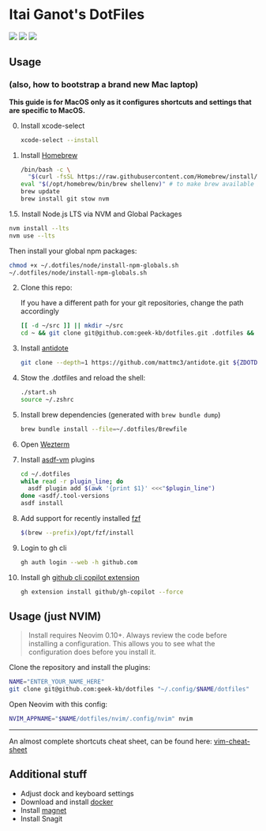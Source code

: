 
# Itai Ganot's DotFiles

<a href="https://dotfyle.com/geek-kb/dotfiles-nvim-config-nvim"><img src="https://dotfyle.com/geek-kb/dotfiles-nvim-config-nvim/badges/plugins?style=for-the-badge" /></a>
<a href="https://dotfyle.com/geek-kb/dotfiles-nvim-config-nvim"><img src="https://dotfyle.com/geek-kb/dotfiles-nvim-config-nvim/badges/leaderkey?style=for-the-badge" /></a>
<a href="https://dotfyle.com/geek-kb/dotfiles-nvim-config-nvim"><img src="https://dotfyle.com/geek-kb/dotfiles-nvim-config-nvim/badges/plugin-manager?style=for-the-badge" /></a>

## Usage

### (also, how to bootstrap a brand new Mac laptop)

**This guide is for MacOS only as it configures shortcuts and settings that are specific to MacOS.**

0. Install xcode-select

   ```bash
   xcode-select --install
   ```

1. Install [Homebrew](https://brew.sh/)

   ```bash
   /bin/bash -c \
     "$(curl -fsSL https://raw.githubusercontent.com/Homebrew/install/master/install.sh)"
   eval "$(/opt/homebrew/bin/brew shellenv)" # to make brew available before we load `~/.zshrc` that has "$PATH"
   brew update
   brew install git stow nvm
   ```

1.5. Install Node.js LTS via NVM and Global Packages

   ```bash
   nvm install --lts
   nvm use --lts
   ```

   Then install your global npm packages:

   ```bash
   chmod +x ~/.dotfiles/node/install-npm-globals.sh
   ~/.dotfiles/node/install-npm-globals.sh
   ```

2. Clone this repo:

   If you have a different path for your git repositories, change the path accordingly

   ```bash
   [[ -d ~/src ]] || mkdir ~/src
   cd ~ && git clone git@github.com:geek-kb/dotfiles.git .dotfiles && cd .dotfiles
   ```

3. Install [antidote](https://antidote.sh/)

   ```bash
   git clone --depth=1 https://github.com/mattmc3/antidote.git ${ZDOTDIR:-~}/.antidote
   ```

4. Stow the .dotfiles and reload the shell:

   ```bash
   ./start.sh
   source ~/.zshrc
   ```

5. Install brew dependencies (generated with `brew bundle dump`)

   ```bash
   brew bundle install --file=~/.dotfiles/Brewfile
   ```

6. Open [Wezterm](https://wezfurlong.org/wezterm/index.html)

7. Install [asdf-vm](https://asdf-vm.com/guide/getting-started.html) plugins

   ```bash
   cd ~/.dotfiles
   while read -r plugin_line; do
     asdf plugin add $(awk '{print $1}' <<<"$plugin_line")
   done <asdf/.tool-versions
   asdf install
   ```

8. Add support for recently installed [fzf](https://github.com/junegunn/fzf)

    ```bash
    $(brew --prefix)/opt/fzf/install
    ```

9. Login to gh cli

    ```bash
    gh auth login --web -h github.com
    ```

10. Install gh [github cli copilot extension](https://github.com/github/gh-copilot)

    ```bash
    gh extension install github/gh-copilot --force
    ```

## Usage (just NVIM)

> Install requires Neovim 0.10+. Always review the code before installing a configuration.
> This allows you to see what the configuration does before you install it.

Clone the repository and install the plugins:

```sh
NAME="ENTER_YOUR_NAME_HERE"
git clone git@github.com:geek-kb/dotfiles "~/.config/$NAME/dotfiles"
```

Open Neovim with this config:

```sh
NVIM_APPNAME="$NAME/dotfiles/nvim/.config/nvim" nvim
```

---

An almost complete shortcuts cheat sheet, can be found here:
[vim-cheat-sheet](https://github.com/geek-kb/dotfiles/blob/main/vim_cheat_sheet.md)

## Additional stuff

- Adjust dock and keyboard settings
- Download and install [docker](https://www.docker.com/products/docker-desktop)
- Install [magnet](https://apps.apple.com/us/app/magnet/id441258766?mt=12)
- Install Snagit
